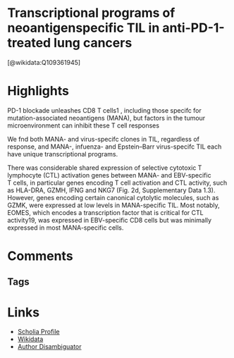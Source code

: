 
Transcriptional programs of neoantigenspecific TIL in anti-PD-1-treated lung cancers
==========
  
  [@wikidata:Q109361945]  
  

# Highlights

PD-1 blockade unleashes CD8 T cells1
, including those specifc for mutation-associated
neoantigens (MANA), but factors in the tumour microenvironment can inhibit these
T cell responses

We fnd
both MANA- and virus-specifc clones in TIL, regardless of response, and MANA-,
infuenza- and Epstein–Barr virus-specifc TIL each have unique transcriptional
programs.


There was considerable shared expression of selective cytotoxic T
lymphocyte (CTL) activation genes between MANA- and EBV-specific
T cells, in particular genes encoding T cell activation and CTL activity,
such as HLA-DRA, GZMH, IFNG and NKG7 (Fig. 2d, Supplementary Data
1.3). However, genes encoding certain canonical cytolytic molecules,
such as GZMK, were expressed at low levels in MANA-specific TIL. Most
notably, EOMES, which encodes a transcription factor that is critical
for CTL activity19, was expressed in EBV-specific CD8 cells but was minimally expressed in most MANA-specific cells.


# Comments

## Tags

# Links
  
 * [Scholia Profile](https://scholia.toolforge.org/work/Q109361945)  
 * [Wikidata](https://www.wikidata.org/wiki/Q109361945)  
 * [Author Disambiguator](https://author-disambiguator.toolforge.org/work_item_oauth.php?id=Q109361945&batch_id=&match=1&author_list_id=&doit=Get+author+links+for+work)  
